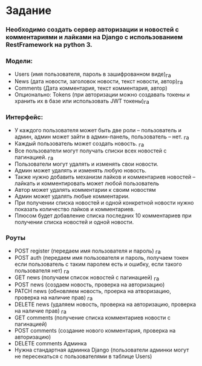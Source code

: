 # Задание
### Необходимо создать сервер авторизации и новостей с комментариями и лайками на Django с использованием RestFramework на python 3.
### Модели:
 - Users (имя пользователя, пароль в зашифрованном виде)<img src="https://cdn-icons-png.flaticon.com/512/14090/14090371.png" alt="галочка" width="16" style="vertical-align: middle;">
 - News (дата новости, заголовок новости, текст новости, автор)<img src="https://cdn-icons-png.flaticon.com/512/14090/14090371.png" alt="галочка" width="16" style="vertical-align: middle;">
 - Comments (Дата комментария, текст комментария, автор)
 - Опционально: Tokens (при авторизации можно создавать токены и хранить их в базе или использовать JWT токены)<img src="https://cdn-icons-png.flaticon.com/512/14090/14090371.png" alt="галочка" width="16" style="vertical-align: middle;">
   
### Интерфейс:
 - У каждого пользователя может быть две роли – пользователь и админ, админ может зайти в админ-панель, пользователь – нет. <img src="https://cdn-icons-png.flaticon.com/512/14090/14090371.png" alt="галочка" width="16" style="vertical-align: middle;">
 - Каждый пользователь может создать новость. <img src="https://cdn-icons-png.flaticon.com/512/14090/14090371.png" alt="галочка" width="16" style="vertical-align: middle;">
 - Все пользователи могут получать списки всех новостей с пагинацией. <img src="https://cdn-icons-png.flaticon.com/512/14090/14090371.png" alt="галочка" width="16" style="vertical-align: middle;">
 - Пользователи могут удалять и изменять свои новости.
 - Админ может удалять и изменять любую новость.
 - Также нужно добавить механизм лайков и комментариев новостей – лайкать и комментировать может любой пользователь
 - Автор может удалять комментарии к своим новостям
 - Админ может удалять любые комментарии.
 - При получении списка новостей и одной конкретной новости нужно показать количество лайков и комментариев.
 - Плюсом будет добавление списка последних 10 комментариев при получении списка новостей и одной новости.

### Роуты
 - POST register (передаем имя пользователя и пароль) <img src="https://cdn-icons-png.flaticon.com/512/14090/14090371.png" alt="галочка" width="16" style="vertical-align: middle;">
 - POST auth (передаем имя пользователя и пароль, получаем токен если пользователь с таким паролем есть и ошибку, если такого пользователя нет) <img src="https://cdn-icons-png.flaticon.com/512/14090/14090371.png" alt="галочка" width="16" style="vertical-align: middle;">
 - GET news (получаем список новостей с пагинацией) <img src="https://cdn-icons-png.flaticon.com/512/14090/14090371.png" alt="галочка" width="16" style="vertical-align: middle;">
 - POST news (создаем новость, проверка на авторизацию)
 - PATCH news (обновляем новость, проерка на атворизацию, проверка на наличие прав) <img src="https://cdn-icons-png.flaticon.com/512/14090/14090371.png" alt="галочка" width="16" style="vertical-align: middle;">
 - DELETE news (удаляем новость, проверка на авторизацию, проверка на наличие прав) <img src="https://cdn-icons-png.flaticon.com/512/14090/14090371.png" alt="галочка" width="16" style="vertical-align: middle;">
 - GET comments (получение списка комментариев новости с пагинацией)
 - POST comments (создание нового комментария, проверка на авторизацию)
 - DELETE comments   Админка
 - Нужна стандартная админка Django (пользователи админки могут не пересекаться с пользователями в таблице Users)
